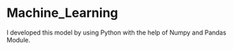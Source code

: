 # Machine_Learning
I developed this model by using Python with the help of Numpy and Pandas Module.
